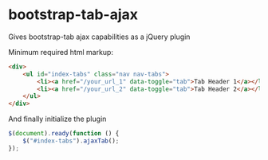 bootstrap-tab-ajax
==================

Gives bootstrap-tab ajax capabilities as a jQuery plugin

Minimum required html markup:

```html
<div>
	<ul id="index-tabs" class="nav nav-tabs">
		<li><a href="/your_url_1" data-toggle="tab">Tab Header 1</a></li>
		<li><a href="/your_url_2" data-toggle="tab">Tab Header 2</a></li>
	</ul>
</div>
```

And finally initialize the plugin

```javascript
$(document).ready(function () {
	$("#index-tabs").ajaxTab();
});
```